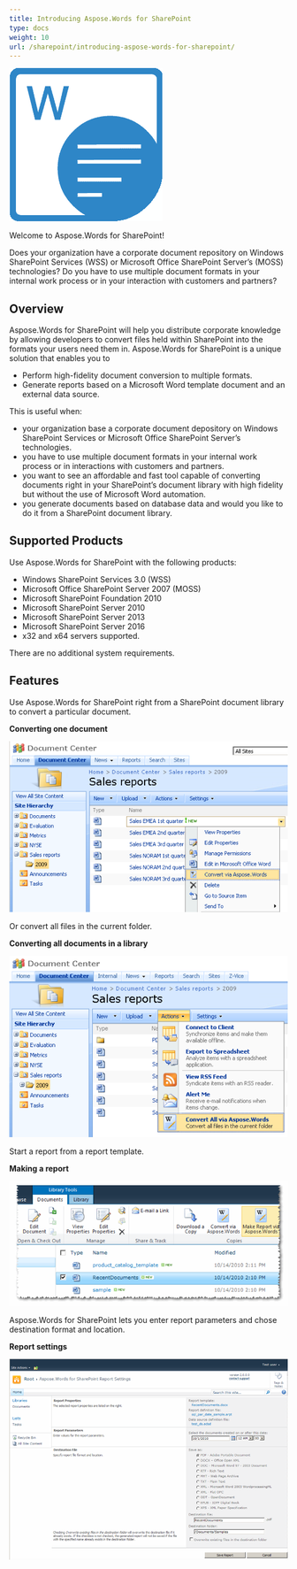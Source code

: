 ```yaml
---
title: Introducing Aspose.Words for SharePoint
type: docs
weight: 10
url: /sharepoint/introducing-aspose-words-for-sharepoint/
---
```


![todo:image_alt_text](introducing-aspose-words-for-sharepoint_1)

Welcome to Aspose.Words for SharePoint!

Does your organization have a corporate document repository on Windows SharePoint Services (WSS) or Microsoft Office SharePoint Server’s (MOSS) technologies? Do you have to use multiple document formats in your internal work process or in your interaction with customers and partners? 

## **Overview**
Aspose.Words for SharePoint will help you distribute corporate knowledge by allowing developers to convert files held within SharePoint into the formats your users need them in. Aspose.Words for SharePoint is a unique solution that enables you to

- Perform high-fidelity document conversion to multiple formats.
- Generate reports based on a Microsoft Word template document and an external data source.

This is useful when:

- your organization base a corporate document depository on Windows SharePoint Services or Microsoft Office SharePoint Server’s technologies.
- you have to use multiple document formats in your internal work process or in interactions with customers and partners.
- you want to see an affordable and fast tool capable of converting documents right in your SharePoint’s document library with high fidelity but without the use of Microsoft Word automation.
- you generate documents based on database data and would you like to do it from a SharePoint document library.
## **Supported Products**
Use Aspose.Words for SharePoint with the following products:

- Windows SharePoint Services 3.0 (WSS)
- Microsoft Office SharePoint Server 2007 (MOSS)
- Microsoft SharePoint Foundation 2010
- Microsoft SharePoint Server 2010
- Microsoft SharePoint Server 2013
- Microsoft SharePoint Server 2016
- x32 and x64 servers supported.

There are no additional system requirements.
## **Features**
Use Aspose.Words for SharePoint right from a SharePoint document library to convert a particular document.

**Converting one document**



![todo:image_alt_text](introducing-aspose-words-for-sharepoint_2.png)


Or convert all files in the current folder.

**Converting all documents in a library**

![todo:image_alt_text](introducing-aspose-words-for-sharepoint_3.png)


Start a report from a report template.

**Making a report**

![todo:image_alt_text](introducing-aspose-words-for-sharepoint_4.png)


Aspose.Words for SharePoint lets you enter report parameters and chose destination format and location.

**Report settings** 

![todo:image_alt_text](introducing-aspose-words-for-sharepoint_5.png)
